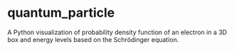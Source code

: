# quantum_particle
A Python visualization of probability density function of an electron in a 3D box and energy levels based on the Schrödinger equation.
